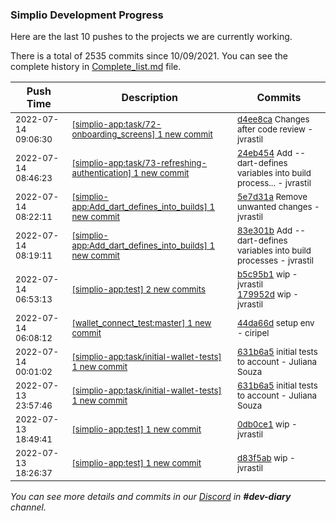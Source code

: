 
### Simplio Development Progress

Here are the last 10 pushes to the projects we are currently working.

There is a total of 2535 commits since 10/09/2021. You can see the complete history in
 [Complete_list.md](Complete_list.md) file.

| Push Time | Description | Commits |
| --- | --- | --- |
| <sub>2022-07-14 09:06:30</sub> | <sub>[[simplio-app:task/72\-onboarding\_screens] 1 new commit](https://github.com/SimplioOfficial/simplio-app/commit/d4ee8ca93d656646d87e926be4155737b449d53f)</sub> | <sub>[d4ee8ca](https://github.com/SimplioOfficial/simplio-app/commit/d4ee8ca93d656646d87e926be4155737b449d53f) Changes after code review - jvrastil</sub> |
| <sub>2022-07-14 08:46:23</sub> | <sub>[[simplio-app:task/73\-refreshing\-authentication] 1 new commit](https://github.com/SimplioOfficial/simplio-app/commit/24eb45451719648659d8c3dcbf7d857e4faec1aa)</sub> | <sub>[24eb454](https://github.com/SimplioOfficial/simplio-app/commit/24eb45451719648659d8c3dcbf7d857e4faec1aa) Add --dart-defines variables into build process... - jvrastil</sub> |
| <sub>2022-07-14 08:22:11</sub> | <sub>[[simplio-app:Add\_dart\_defines\_into\_builds] 1 new commit](https://github.com/SimplioOfficial/simplio-app/commit/5e7d31ae8bade2cadbc74a557939b54b042a42b5)</sub> | <sub>[5e7d31a](https://github.com/SimplioOfficial/simplio-app/commit/5e7d31ae8bade2cadbc74a557939b54b042a42b5) Remove unwanted changes - jvrastil</sub> |
| <sub>2022-07-14 08:19:11</sub> | <sub>[[simplio-app:Add\_dart\_defines\_into\_builds] 1 new commit](https://github.com/SimplioOfficial/simplio-app/commit/83e301be62139da54ce4bdfe841b5eff74cf39c5)</sub> | <sub>[83e301b](https://github.com/SimplioOfficial/simplio-app/commit/83e301be62139da54ce4bdfe841b5eff74cf39c5) Add --dart-defines variables into build processes - jvrastil</sub> |
| <sub>2022-07-14 06:53:13</sub> | <sub>[[simplio-app:test] 2 new commits](https://github.com/SimplioOfficial/simplio-app/compare/0db0ce10b13e...179952d02308)</sub> | <sub>[b5c95b1](https://github.com/SimplioOfficial/simplio-app/commit/b5c95b174c9347188fbc176476442dc96768b135) wip - jvrastil<br>[179952d](https://github.com/SimplioOfficial/simplio-app/commit/179952d02308f65b26f3e5914012394d397ebf74) wip - jvrastil</sub> |
| <sub>2022-07-14 06:08:12</sub> | <sub>[[wallet_connect_test:master] 1 new commit](https://github.com/SimplioOfficial/wallet_connect_test/commit/44da66dcd6ab1993369c2958f8e64f5a20155ba7)</sub> | <sub>[44da66d](https://github.com/SimplioOfficial/wallet_connect_test/commit/44da66dcd6ab1993369c2958f8e64f5a20155ba7) setup env - ciripel</sub> |
| <sub>2022-07-14 00:01:02</sub> | <sub>[[simplio-app:task/initial\-wallet\-tests] 1 new commit](https://github.com/SimplioOfficial/simplio-app/commit/631b6a50c1f26ddd5d59936b0cd33a77deb1dec6)</sub> | <sub>[631b6a5](https://github.com/SimplioOfficial/simplio-app/commit/631b6a50c1f26ddd5d59936b0cd33a77deb1dec6) initial tests to account - Juliana Souza</sub> |
| <sub>2022-07-13 23:57:46</sub> | <sub>[[simplio-app:task/initial\-wallet\-tests] 1 new commit](https://github.com/SimplioOfficial/simplio-app/commit/631b6a50c1f26ddd5d59936b0cd33a77deb1dec6)</sub> | <sub>[631b6a5](https://github.com/SimplioOfficial/simplio-app/commit/631b6a50c1f26ddd5d59936b0cd33a77deb1dec6) initial tests to account - Juliana Souza</sub> |
| <sub>2022-07-13 18:49:41</sub> | <sub>[[simplio-app:test] 1 new commit](https://github.com/SimplioOfficial/simplio-app/commit/0db0ce10b13ef05b8b9ee349d471fbceaa296c96)</sub> | <sub>[0db0ce1](https://github.com/SimplioOfficial/simplio-app/commit/0db0ce10b13ef05b8b9ee349d471fbceaa296c96) wip - jvrastil</sub> |
| <sub>2022-07-13 18:26:37</sub> | <sub>[[simplio-app:test] 1 new commit](https://github.com/SimplioOfficial/simplio-app/commit/d83f5abdfc5a4cf5d68fc06e85d2ebd8863f31c3)</sub> | <sub>[d83f5ab](https://github.com/SimplioOfficial/simplio-app/commit/d83f5abdfc5a4cf5d68fc06e85d2ebd8863f31c3) wip - jvrastil</sub> |

_You can see more details and commits in our [Discord](https://discord.gg/aKhjuwZmdP) in **#dev-diary** channel._
